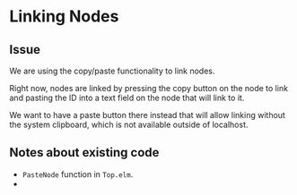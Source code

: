 # Linking Nodes

## Issue

We are using the copy/paste functionality to link nodes.

Right now, nodes are linked by pressing the copy button on the node to link and pasting the ID into a text field on the node that will link to it.

We want to have a paste button there instead that will allow linking without the system clipboard, which is not available outside of localhost.

## Notes about existing code

- `PasteNode` function in `Top.elm`.
- 


